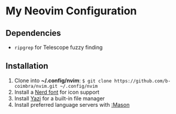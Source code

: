 # My Neovim Configuration

## Dependencies

- `ripgrep` for Telescope fuzzy finding

## Installation

1. Clone into **~/.config/nvim**: `$ git clone https://github.com/b-coimbra/nvim.git ~/.config/nvim`
2. Install a [Nerd font](https://www.nerdfonts.com/font-downloads) for icon support
3. Install [Yazi](https://yazi-rs.github.io/docs/installation) for a built-in file manager
4. Install preferred language servers with [:Mason](https://github.com/mason-org/mason.nvim)
